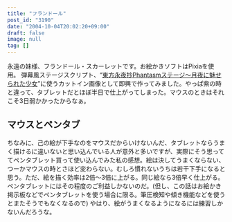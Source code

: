```yaml
---
title: "フランドール"
post_id: "3190"
date: "2004-10-04T20:02:20+09:00"
draft: false
image: null
tag: []
---
```



永遠の妹様、フランドール・スカーレットです。お絵かきソフトはPixiaを使用。 弾幕風ステージスクリプト、“[東方永夜抄Phantasmステージ～月夜に魅せられた少女](/tag/touhou-in-phantasm)”に使うカットイン画像として即興で作ってみました。やっぱ紫の時と違って、タブレットだとほぼ半日で仕上がってしまった。マウスのときはそれこそ3日弱かかったからなぁ。
## マウスとペンタブ
ちなみに、己の絵が下手なのをマウスだからいけないんだ、タブレットならうまく描けるに違いないと思い込んでいる人が意外と多いですが、実際にそう思っててペンタブレット買って使い込んでみた私の感想。絵は決してうまくならない、つーかマウスの時とさほど変わらない。むしろ慣れないうちは若干下手になると思う。ただ、絵を描く効率は2倍～3倍に上がる。同じ絵なら3倍早く仕上がる。ペンタブレットにはその程度のご利益しかないのだ。(但し、この話はお絵かき掲示板などでペンタブレットを使う場合に限る。筆圧検知や傾き機能などを使うとまたそうでもなくなるので) やはり、絵がうまくなるようになるには練習しかないんだろうな。

